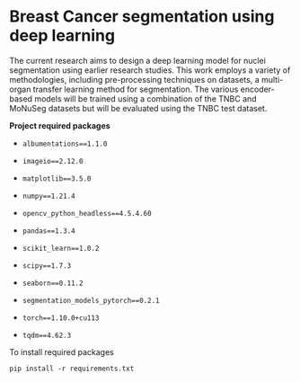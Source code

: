 # Breast Cancer segmentation using deep learning

The current research aims to design a deep learning model for nuclei segmentation using earlier research studies. This work employs a variety of methodologies, including pre-processing techniques on datasets, a multi-organ transfer learning method for segmentation. The various encoder-based models will be trained using a combination of the TNBC and MoNuSeg datasets but will be evaluated using the TNBC test dataset.

**Project required packages**

- `albumentations==1.1.0`
    
- `imageio==2.12.0`
    
- `matplotlib==3.5.0`
    
- `numpy==1.21.4`
    
- `opencv_python_headless==4.5.4.60`
    
- `pandas==1.3.4`
    
- `scikit_learn==1.0.2`
    
- `scipy==1.7.3`
    
- `seaborn==0.11.2`
    
- `segmentation_models_pytorch==0.2.1`
    
- `torch==1.10.0+cu113`
    
- `tqdm==4.62.3`
    

To install required packages

`pip install -r requirements.txt`